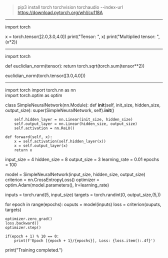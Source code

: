 > pip3 install torch torchvision torchaudio --index-url https://download.pytorch.org/whl/cu118A 


--------------------------------------------------------- 

import torch

x = torch.tensor([2.0,3.0,4.0])
print("Tensor: ", x)
print("Multiplied tensor: ", (x*2))

--------------------------------------------------------- 
import torch

def euclidian_norm(tensor):
    return torch.sqrt(torch.sum(tensor**2))

euclidian_norm(torch.tensor([3.0,4.0]))

--------------------------------------------------------- 

import torch
import torch.nn as nn    
import torch.optim as optim

class SimpleNeuralNetwork(nn.Module):
    def __init__(self, init_size, hidden_size, output_size):
        super(SimpleNeuralNetwork, self).__init__()

        self.hidden_layer = nn.Linear(init_size, hidden_size)
        self.output_layer = nn.Linear(hidden_size, output_size)
        self.activation = nn.ReLU()

    def forward(self, x):
        x = self.activation(self.hidden_layer(x))
        x = self.output_layer(x)
        return x

input_size = 4
hidden_size = 8
output_size = 3
learning_rate = 0.01
epochs = 100

model = SimpleNeuralNetwork(input_size, hidden_size, output_size)
criterion = nn.CrossEntropyLoss()
optimizer = optim.Adam(model.parameters(), lr=learning_rate)

inputs = torch.rand(5, input_size)
targets = torch.randint(0, output_size,(5,))

for epoch in range(epochs):
    ouputs = model(inputs)
    loss = criterion(ouputs, targets)

    optimizer.zero_grad()
    loss.backward()
    optimizer.step()

    if(epoch + 1) % 10 == 0:
        print(f'Epoch [{epoch + 1}/{epochs}], Loss: {loss.item():.4f}')

print("Training completed.")
